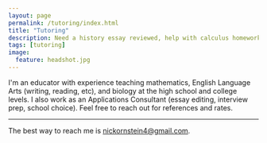```yaml
---
layout: page
permalink: /tutoring/index.html
title: "Tutoring"
description: Need a history essay reviewed, help with calculus homework, or some interview prep?
tags: [tutoring]
image:
  feature: headshot.jpg
---
```

I'm an educator with experience teaching mathematics, English Language Arts (writing, reading, etc), and biology at the high school and college levels. I also work as an Applications Consultant (essay editing, interview prep, school choice). Feel free to reach out for references and rates.

---

The best way to reach me is [nickornstein4@gmail.com](mailto:nickornstein4@gmail.com). 

<p style="text-align:center">
<a href="https://twitter.com/ornsteinnick"><i class="fab fa-twitter"></i></a>
<a href="https://www.linkedin.com/in/nicholas-ornstein-0571a7155/"><i class="fab fa-linkedin"></i></a>
<a href="https://open.spotify.com/artist/6390rs9KTBkuqLehOrrL28"><i class="fab fa-spotify"></i></a>
<a href="https://github.com/nbso13"><i class="fab fa-github"></i></a>
</p>

